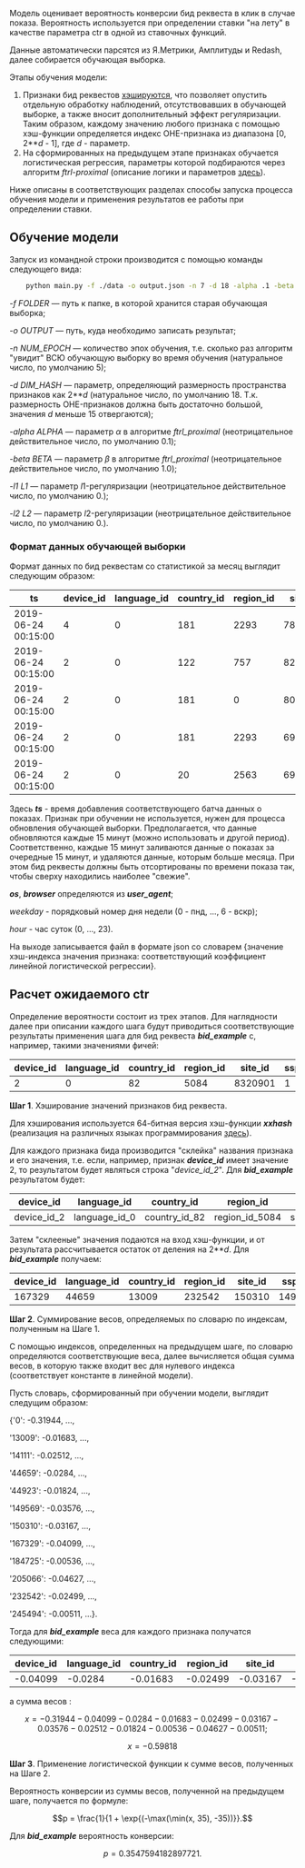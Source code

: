 Модель оценивает вероятность конверсии бид реквеста в клик в случае показа. Вероятность используется при определении ставки "на лету" в качестве параметра ctr в одной из ставочных функций.

Данные автоматически парсятся из Я.Метрики, Амплитуды и Redash, далее собирается обучающая выборка.

Этапы обучения модели:

1. Признаки бид реквестов [хэшируются](https://en.wikipedia.org/wiki/Feature_hashing), что позволяет опустить отдельную обработку наблюдений, отсутствовавших в обучающей выборке, а также вносит дополнительный эффект регуляризации. Таким образом, каждому значению любого признака с помощью хэш-функции определяется индекс OHE-признака из диапазона [0, 2**_d_ - 1], где _d_ - параметр.
2. На сформированных на предыдущем этапе признаках обучается логистическая регрессия, параметры которой подбираются через алгоритм _ftrl-proximal_ (описание логики и параметров [здесь](http://www.eecs.tufts.edu/~dsculley/papers/ad-click-prediction.pdf)).

Ниже описаны в соответствующих разделах способы запуска процесса обучения модели и применения результатов ее работы при определении ставки.

## Обучение модели

Запуск из командной строки производится с помощью команды следующего вида:

```bash
    python main.py -f ./data -o output.json -n 7 -d 18 -alpha .1 -beta 1. -l1 5. -l2 5.
```

*-f FOLDER*  — путь к папке, в которой хранится старая обучающая выборка;

*-o OUTPUT* — путь, куда необходимо записать результат;

*-n NUM_EPOCH* — количество эпох обучения, т.е. сколько раз алгоритм "увидит" ВСЮ обучающую выборку во время обучения (натуральное число, по умолчанию 5);

*-d DIM_HASH* — параметр, определяющий размерность пространства признаков как 2**_d_ (натуральное число, по умолчанию 18. Т.к. размерность OHE-признаков должна быть достаточно большой, значения _d_ меньше 15 отвергаются);

*-alpha ALPHA* — параметр $`\alpha`$ в алгоритме _ftrl_proximal_ (неотрицательное действительное число, по умолчанию 0.1);

*-beta BETA* — параметр $`\beta`$ в алгоритме _ftrl_proximal_ (неотрицательное действительное число, по умолчанию 1.0);

*-l1 L1* — параметр $`l1`$-регуляризации (неотрицательное действительное число, по умолчанию 0.);

*-l2 L2* — параметр $`l2`$-регуляризации (неотрицательное действительное число, по умолчанию 0.).

### Формат данных обучающей выборки

Формат данных по бид реквестам со статистикой за месяц выглядит следующим образом: 

|ts|device_id|language_id|country_id|region_id|site_id|ssp_id|variant_id|os|browser|weekday|hour|click|
|---|---|---|---|---|---|---|---|---|---|---|---|---|
|2019-06-24 00:15:00|4|0|181|2293|7820808|9|253690|Android|Chrome_Mobile|0|0|0|
|2019-06-24 00:15:00|2|0|122|757|8273606|1|252470|Windows|Firefox|0|0|0|
|2019-06-24 00:15:00|2|0|181|0|8072928|14|252071|Windows|Chrome|0|0|1|
|2019-06-24 00:15:00|2|0|181|2293|6935759|1|254136|Windows|Firefox|0|0|0|
|2019-06-24 00:15:00|2|0|20|2563|6936550|1|254054|Windows|Firefox|0|0|0|

Здесь **_ts_** - время добавления соответствующего батча данных о показах. Признак при обучении не используется, нужен для процесса обновления обучающей выборки. Предполагается, что данные обновляются каждые 15 минут (можно использовать и другой период). Соответственно, каждые 15 минут заливаются данные о показах за очередные 15 минут, и удаляются данные, которым больше месяца. При этом бид реквесты должны быть отсортированы по времени показа так, чтобы сверху находились наиболее "свежие".

**_os_**, **_browser_** определяются из **_user_agent_**;

*weekday* - порядковый номер дня недели (0 - пнд, ..., 6 - вскр);

*hour* - час суток (0, ..., 23).

На выходе записывается файл в формате json со словарем {значение хэш-индекса значения признака: соответствующий коэффициент линейной логистической регрессии}.

## Расчет ожидаемого ctr

Определение вероятности состоит из трех этапов. Для наглядности далее при описании каждого шага будут приводиться соответствующие результаты применения шага для бид реквеста **_bid_example_** с, например, такими значениями фичей:

|device_id|language_id|country_id|region_id|site_id|ssp_id|variant_id|os|browser|weekday|hour|
|---|---|---|---|---|---|---|---|---|---|---|
|2|0|82|5084|8320901|1|254689|Windows|Firefox|6|0|

**Шаг 1**. Хэширование значений признаков бид реквеста.

Для хэширования используется 64-битная версия хэш-функции **_xxhash_** (реализация на различных языках программирования [здесь](http://cyan4973.github.io/xxHash/#other-languages)).

Для каждого признака бида производится "склейка" названия признака и его значения, т.е. если, например, признак **_device_id_** имеет значение 2, то результатом будет являться строка "_device_id_2_". Для **_bid_example_** результатом будет:

|device_id|language_id|country_id|region_id|site_id|ssp_id|variant_id|os|browser|weekday|hour|
|---|---|---|---|---|---|---|---|---|---|---|
|device_id_2|language_id_0|country_id_82|region_id_5084|site_id_8320901|ssp_id_1|variant_id_254689|os_Windows|browser_Firefox|weekday_6|hour_0|

Затем "склееные" значения подаются на вход хэш-функции, и от результата рассчитывается остаток от деления на 2**_d_. Для **_bid_example_** получаем:

|device_id|language_id|country_id|region_id|site_id|ssp_id|variant_id|os|browser|weekday|hour|
|---|---|---|---|---|---|---|---|---|---|---|
|167329|44659|13009|232542|150310|149569|14111|44923|184725|205066|245494|

**Шаг 2**. Суммирование весов, определяемых по словарю по индексам, полученным на Шаге 1.

С помощью индексов, определенных на предыдущем шаге, по словарю определяются соответствующие веса, далее вычисляется общая сумма весов, в которую также входит вес для нулевого индекса (соответствует константе в линейной модели).

Пусть словарь, сформированный при обучении модели, выглядит следущим образом:

{'0': -0.31944, ...,

 '13009': -0.01683, ...,

 '14111': -0.02512, ...,

 '44659': -0.0284, ...,

 '44923': -0.01824, ...,

 '149569': -0.03576, ...,
 
 '150310': -0.03167, ...,
 
 '167329': -0.04099, ...,
 
 '184725': -0.00536, ...,
 
 '205066': -0.04627, ...,
 
 '232542': -0.02499, ...,
 
 '245494': -0.00511, ...}.

Тогда для **_bid_example_** веса для каждого признака получатся следующими:

|device_id|language_id|country_id|region_id|site_id|ssp_id|variant_id|os|browser|weekday|hour|
|---|---|---|---|---|---|---|---|---|---|---|
|-0.04099|-0.0284|-0.01683|-0.02499|-0.03167|-0.03576|-0.02512|-0.01824|-0.00536|-0.04627|-0.00511|

а сумма весов : 

```math
х = -0.31944 - 0.04099 - 0.0284 - 0.01683 - 0.02499 - 0.03167 - 0.03576 - 0.02512 - 0.01824 - 0.00536 - 0.04627 - 0.00511;
```

```math
x = -0.59818
```

**Шаг 3**. Применение логистической функции к сумме весов, полученных на Шаге 2.

Вероятность конверсии из суммы весов, полученной на предыдущем шаге, получается по формуле:

```math
p = \frac{1}{1 + \exp{(-\max(\min(x, 35), -35))}}.
```

Для **_bid_example_** вероятность конверсии:

```math
p = 0.3547594182897721.
```
